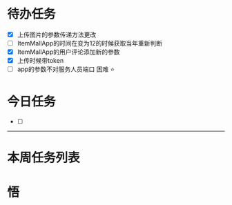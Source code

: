 # 待办任务
- [x] 上传图片的参数传递方法更改
- [ ] ItemMallApp的时间在变为12的时候获取当年重新判断
- [x] ItemMallApp的用户评论添加新的参数
- [x] 上传时候带token
- [ ] app的参数不对服务人员端口
困难
⭐

# 今日任务
- [ ] 




------
# 本周任务列表



# 悟